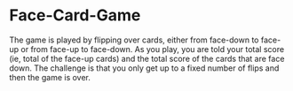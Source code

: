 # Face-Card-Game

The game is played by flipping over cards, either from face-down to face-up or from face-up to face-down. As you play, you are told your total score (ie, total of the face-up cards) and the total score of the cards that are face down. The challenge is that you only get up to a fixed number of flips and then the game is over.

